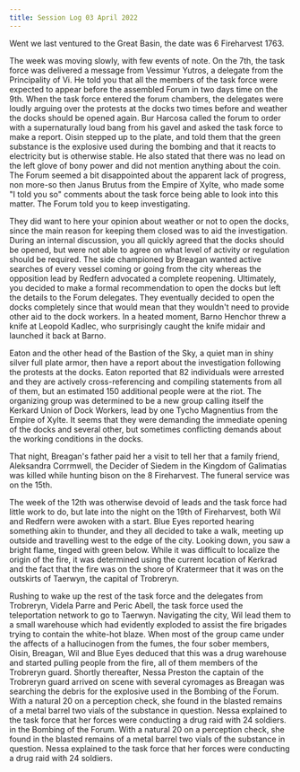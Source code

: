 ```yaml
---
title: Session Log 03 April 2022
---
```

Went we last ventured to the Great Basin, the date was 6 Fireharvest 1763.

The week was moving slowly, with few events of note. On the 7th, the task force was delivered a message from Vessimur Yutros, a delegate from the Principality of Vi. He told you that all the members of the task force were expected to appear before the assembled Forum in two days time on the 9th. When the task force entered the forum chambers, the delegates were loudly arguing over the protests at the docks two times before and weather the docks should be opened again. Bur Harcosa called the forum to order with a supernaturally loud bang from his gavel and asked the task force to make a report. Oisin stepped up to the plate, and told them that the green substance is the explosive used during the bombing and that it reacts to electricity but is otherwise stable. He also stated that there was no lead on the left glove of bony power and did not mention anything about the coin. The Forum seemed a bit disappointed about the apparent lack of progress, non more-so then Janus Brutus from the Empire of Xylte, who made some "I told you so" comments about the task force being able to look into this matter. The Forum told you to keep investigating.

They did want to here your opinion about weather or not to open the docks, since the main reason for keeping them closed was to aid the investigation. During an internal discussion, you all quickly agreed that the docks should be opened, but were not able to agree on what level of activity or regulation should be required. The side championed by Breagan wanted active searches of every vessel coming or going from the city whereas the opposition lead by Redfern advocated a complete reopening. Ultimately, you decided to make a formal recommendation to open the docks but left the details to the Forum delegates. They eventually decided to open the docks completely since that would mean that they wouldn't need to provide other aid to the dock workers. In a heated moment, Barno Henchor threw a knife at Leopold Kadlec, who surprisingly caught the knife midair and launched it back at Barno.  

Eaton and the other head of the Bastion of the Sky, a quiet man in shiny silver full plate armor, then have a report about the investigation following the protests at the docks. Eaton reported that 82 individuals were arrested and they are actively cross-referencing and compiling statements from all of them, but an estimated 150 additional people were at the riot. The organizing group was determined to be a new group calling itself the Kerkard Union of Dock Workers, lead by one Tycho Magnentius from the Empire of Xylte. It seems that they were demanding the immediate opening of the docks and several other, but sometimes conflicting demands about the working conditions in the docks. 

That night, Breagan's father paid her a visit to tell her that a family friend, Aleksandra Corrmwell, the Decider of Siedem in the Kingdom of Galimatias was killed while hunting bison on the 8 Fireharvest. The funeral service was on the 15th.

The week of the 12th was otherwise devoid of leads and the task force had little work to do, but late into the night on the 19th of Fireharvest, both Wil and Redfern were awoken with a start. Blue Eyes reported hearing something akin to thunder, and they all decided to take a walk, meeting up outside and travelling west to the edge of the city. Looking down, you saw a bright flame, tinged with green below. While it was difficult to localize the origin of the fire, it was determined using the current location of Kerkrad and the fact that the fire was on the shore of Kratermeer that it was on the outskirts of Taerwyn, the capital of Trobreryn. 

Rushing to wake up the rest of the task force and the delegates from Trobreryn, Videla Parre and Peric Abell, the task force used the teleportation network to go to Taerwyn. Navigating the city, Wil lead them to a small warehouse which had evidently exploded to assist the fire brigades trying to contain the white-hot blaze. When most of the group came under the affects of a hallucinogen from the fumes, the four sober members, Oisin, Breagan, Wil and Blue Eyes deduced that this was a drug warehouse and started pulling people from the fire, all of them members of the Trobreryn guard. Shortly thereafter, Nessa Preston the captain of the Trobreryn guard arrived on scene with several cyromages as Breagan was searching the debris for the explosive used in the Bombing of the Forum. With a natural 20 on a perception check, she found in the blasted remains of a metal barrel two vials of the substance in question. Nessa explained to the task force that her forces were conducting a drug raid with 24 soldiers. in the Bombing of the Forum. With a natural 20 on a perception check, she found in the blasted remains of a metal barrel two vials of the substance in question. Nessa explained to the task force that her forces were conducting a drug raid with 24 soldiers.